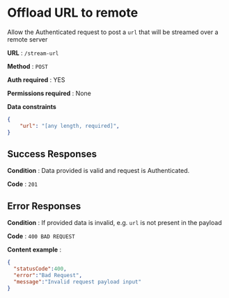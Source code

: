 # Offload URL to remote

Allow the Authenticated request to post a `url` that will be
streamed over a remote server

**URL** : `/stream-url`

**Method** : `POST`

**Auth required** : YES

**Permissions required** : None

**Data constraints**

```json
{
    "url": "[any length, required]",
}
```

## Success Responses

**Condition** : Data provided is valid and request is Authenticated.

**Code** : `201`

## Error Responses

**Condition** : If provided data is invalid, e.g. `url` is not present in the payload

**Code** : `400 BAD REQUEST`

**Content example** :

```json
{
  "statusCode":400,
  "error":"Bad Request",
  "message":"Invalid request payload input"
}
```

